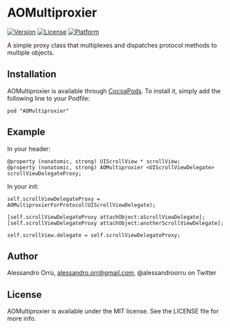 # AOMultiproxier

[![Version](https://img.shields.io/cocoapods/v/AOMultiproxier.svg?style=flat)](http://cocoadocs.org/docsets/AOMultiproxier)
[![License](https://img.shields.io/cocoapods/l/AOMultiproxier.svg?style=flat)](http://cocoadocs.org/docsets/AOMultiproxier)
[![Platform](https://img.shields.io/cocoapods/p/AOMultiproxier.svg?style=flat)](http://cocoadocs.org/docsets/AOMultiproxier)

A simple proxy class that multiplexes and dispatches protocol methods to multiple objects.


## Installation

AOMultiproxier is available through [CocoaPods](http://cocoapods.org). To install
it, simply add the following line to your Podfile:

    pod "AOMultiproxier"

## Example

In your header:

    @property (nonatomic, strong) UIScrollView * scrollView;
    @property (nonatomic, strong) AOMultiproxier <UIScrollViewDelegate> scrollViewDelegateProxy;

In your init:

    self.scrollViewDelegateProxy = AOMultiproxierForProtocol(UIScrollViewDelegate);

    [self.scrollViewDelegateProxy attachObject:aScrollViewDelegate];
    [self.scrollViewDelegateProxy attachObject:anotherScrollViewDelegate];	

    self.scrollView.delegate = self.scrollViewDelegateProxy;

## Author

Alessandro Orrù, alessandro.orr@gmail.com, @alessandroorru on Twitter

## License

AOMultiproxier is available under the MIT license. See the LICENSE file for more info.
